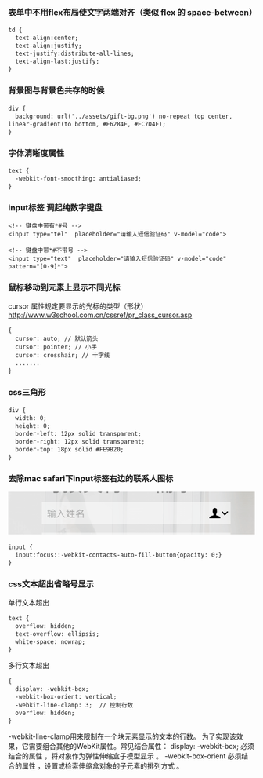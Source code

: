 ### 表单中不用flex布局使文字两端对齐（类似 flex 的 space-between）
```
td {
  text-align:center;
  text-align:justify;
  text-justify:distribute-all-lines;
  text-align-last:justify;
}

```
### 背景图与背景色共存的时候
```
div {
  background: url('../assets/gift-bg.png') no-repeat top center, linear-gradient(to bottom, #E6284E, #FC7D4F);
}

```
### 字体清晰度属性
```
text {
  -webkit-font-smoothing: antialiased;
}

```

### input标签 调起纯数字键盘
```
<!-- 键盘中带有*#号 -->
<input type="tel"  placeholder="请输入短信验证码" v-model="code">

<!-- 键盘中带*#不带号 -->
<input type="text"  placeholder="请输入短信验证码" v-model="code" pattern="[0-9]*">

```

### 鼠标移动到元素上显示不同光标
  cursor 属性规定要显示的光标的类型（形状） http://www.w3school.com.cn/cssref/pr_class_cursor.asp
```
{
  cursor: auto; // 默认箭头
  cursor: pointer; // 小手
  cursor: crosshair; // 十字线
  .......
}

```

### css三角形

```
div {
  width: 0;
  height: 0;
  border-left: 12px solid transparent;
  border-right: 12px solid transparent;
  border-top: 18px solid #FE9B20;
}

```

### 去除mac safari下input标签右边的联系人图标
![input表片](img/hjj-docment-inputimg.png)
```
input {
  input:focus::-webkit-contacts-auto-fill-button{opacity: 0;}
}

```

### css文本超出省略号显示
  单行文本超出
  ```
  text {
    overflow: hidden;
    text-overflow: ellipsis;
    white-space: nowrap;
  }

  ```
  多行文本超出
  ```
  {
    display: -webkit-box;
    -webkit-box-orient: vertical;
    -webkit-line-clamp: 3;  // 控制行数
    overflow: hidden;
  }

  ```
  -webkit-line-clamp用来限制在一个块元素显示的文本的行数。 为了实现该效果，它需要组合其他的WebKit属性。常见结合属性：
  display: -webkit-box; 必须结合的属性 ，将对象作为弹性伸缩盒子模型显示 。
  -webkit-box-orient 必须结合的属性 ，设置或检索伸缩盒对象的子元素的排列方式 。
